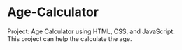 # Age-Calculator
Project: Age Calculator using HTML, CSS, and JavaScript.
<br>
This project can help the calculate the age.
